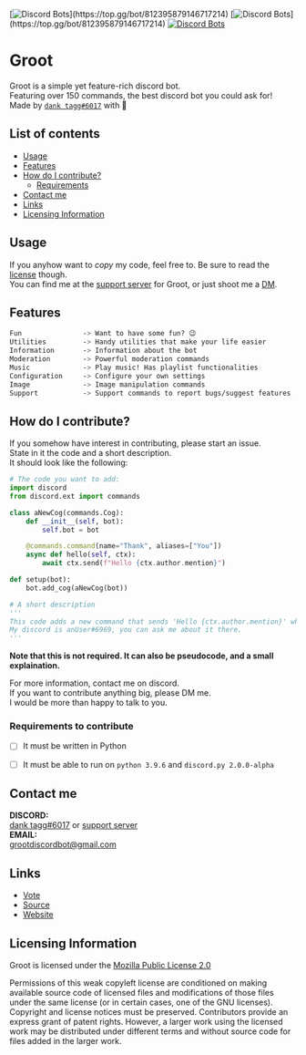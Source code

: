 [![Discord Bots](https://top.gg/api/widget/status/812395879146717214.svg?)](https://top.gg/bot/812395879146717214)
[![Discord Bots](https://top.gg/api/widget/servers/812395879146717214.svg?)](https://top.gg/bot/812395879146717214)
[![Discord Bots](https://top.gg/api/widget/owner/812395879146717214.svg)](https://top.gg/bot/812395879146717214)

# Groot
Groot is a simple yet feature-rich discord bot.<br>
Featuring over 150 commands, the best discord bot you could ask for!<br>
Made by [`dank tagg#6017`](https://discord.com/users/396805720353275924) with 💖

## List of contents
- [Usage](#usage)
- [Features](#features)
- [How do I contribute?](#how-do-i-contribute)
  - [Requirements](#requirements-to-contribute)
- [Contact me](#contact-me)
- [Links](#links)
- [Licensing Information](#licensing-information)


## Usage
If you anyhow want to _copy_ my code, feel free to. Be sure to read the [license](#licensing-information) though.<br>
You can find me at the [support server](https://discord.gg/nUUJPgemFE) for Groot, or just shoot me a [DM](https://discord.com/users/396805720353275924).<br>

## Features
```css
Fun               -> Want to have some fun? 😉
Utilities         -> Handy utilities that make your life easier
Information       -> Information about the bot
Moderation        -> Powerful moderation commands
Music             -> Play music! Has playlist functionalities
Configuration     -> Configure your own settings
Image             -> Image manipulation commands
Support           -> Support commands to report bugs/suggest features
```

## How do I contribute?
If you somehow have interest in contributing, please start an issue.\
State in it the code and a short description.\
It should look like the following:

```py
# The code you want to add:
import discord
from discord.ext import commands

class aNewCog(commands.Cog):
    def __init__(self, bot):
        self.bot = bot

    @commands.command(name="Thank", aliases=["You"])
    async def hello(self, ctx):
        await ctx.send(f"Hello {ctx.author.mention}")

def setup(bot):
    bot.add_cog(aNewCog(bot))

# A short description
'''
This code adds a new command that sends 'Hello {ctx.author.mention}' when invoked.
My discord is anUser#6969, you can ask me about it there.
'''
```
**Note that this is not required. It can also be pseudocode, and a small explaination.**


For more information, contact me on discord.<br>
If you want to contribute anything big, please DM me.<br>
I would be more than happy to talk to you.



### Requirements to contribute
- [ ] It must be written in Python
- [ ] It must be able to run on `python 3.9.6` and `discord.py 2.0.0-alpha`



## Contact me
**DISCORD:**<br>
[dank tagg#6017](https://discord.com/users/396805720353275924) or [support server](https://discord.gg/nUUJPgemFE)\
**EMAIL:**<br>
grootdiscordbot@gmail.com

## Links
- [Vote](https://top.gg/bot/812395879146717214/vote)
- [Source](https://github.com/dank-tagg/Groot)
- [Website](https://grootdiscordbot.xyz/)


## Licensing Information
Groot is licensed under the [Mozilla Public License 2.0](https://github.com/dank-tagg/Groot/blob/main/LICENSE)

Permissions of this weak copyleft license are conditioned on making available source code of licensed files and modifications of those files under the same license (or in certain cases, one of the GNU licenses). Copyright and license notices must be preserved. Contributors provide an express grant of patent rights. However, a larger work using the licensed work may be distributed under different terms and without source code for files added in the larger work.
